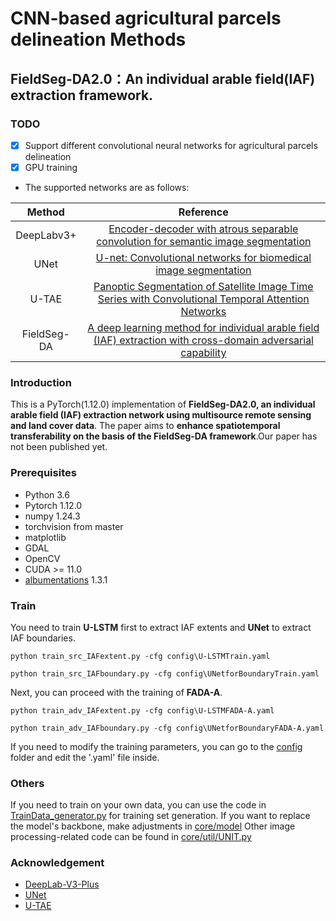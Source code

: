 # CNN-based agricultural parcels delineation Methods

## FieldSeg-DA2.0：An individual arable field(IAF) extraction framework.

### TODO
- [x] Support different convolutional neural networks for agricultural parcels delineation
- [x] GPU training

* The supported networks are as follows:

|Method|Reference|
|:-:|:-:|
|DeepLabv3+|[Encoder-decoder with atrous separable convolution for semantic image segmentation](https://arxiv.org/abs/1802.02611)|
|UNet|[U-net: Convolutional networks for biomedical image segmentation](https://link.springer.com/chapter/10.1007/978-3-319-24574-4_28)|
|U-TAE|[Panoptic Segmentation of Satellite Image Time Series with Convolutional Temporal Attention Networks](https://openaccess.thecvf.com/content/ICCV2021/html/Garnot_Panoptic_Segmentation_of_Satellite_Image_Time_Series_With_Convolutional_Temporal_ICCV_2021_paper.html)|
|FieldSeg-DA|[A deep learning method for individual arable field (IAF) extraction with cross-domain adversarial capability](https://www.sciencedirect.com/science/article/pii/S0168169922007815)|

### Introduction
This is a PyTorch(1.12.0) implementation of **FieldSeg-DA2.0, an individual arable field (IAF) extraction network using multisource remote sensing and land cover data**. The paper aims to **enhance spatiotemporal transferability on the basis of the FieldSeg-DA framework**.Our paper has not been published yet.


### Prerequisites
- Python 3.6
- Pytorch 1.12.0
- numpy 1.24.3
- torchvision from master
- matplotlib
- GDAL
- OpenCV
- CUDA >= 11.0
- [albumentations](https://pypi.org/project/albumentations/)  1.3.1
### Train
You need to train **U-LSTM** first to extract IAF extents and **UNet** to extract IAF boundaries.
```
python train_src_IAFextent.py -cfg config\U-LSTMTrain.yaml
```
```
python train_src_IAFboundary.py -cfg config\UNetforBoundaryTrain.yaml
```
Next, you can proceed with the training of **FADA-A**.

```
python train_adv_IAFextent.py -cfg config\U-LSTMFADA-A.yaml
```
```
python train_adv_IAFboundary.py -cfg config\UNetforBoundaryFADA-A.yaml
```
If you need to modify the training parameters, you can go to the [config](https://github.com/ChunTianBNU/FieldSeg-DA2.0/tree/master/config) folder and edit the '.yaml' file inside.

### Others
If you need to train on your own data, you can use the code in [TrainData_generator.py](https://github.com/ChunTianBNU/FieldSeg-DA2.0/blob/master/core/util/TrainData_generator.py) for training set generation. 
If you want to replace the model's backbone, make adjustments in [core/model](https://github.com/ChunTianBNU/FieldSeg-DA2.0/tree/master/core/model)
Other image processing-related code can be found in [core/util/UNIT.py](https://github.com/ChunTianBNU/FieldSeg-DA2.0/blob/master/core/util/UNIT.py)

### Acknowledgement
* [DeepLab-V3-Plus](https://github.com/jfzhang95/pytorch-deeplab-xception)
* [UNet](https://github.com/milesial/Pytorch-UNet)
* [U-TAE](https://github.com/VSainteuf/utae-paps)
